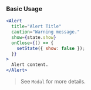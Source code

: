### Basic Usage
```jsx
<Alert
  title="Alert Title"
  caution="Warning message."
  show={state.show}
  onClose={() => {
    setState({ show: false });
  }}
>
  Alert content.
</Alert>
```
> See `Modal` for more details.
